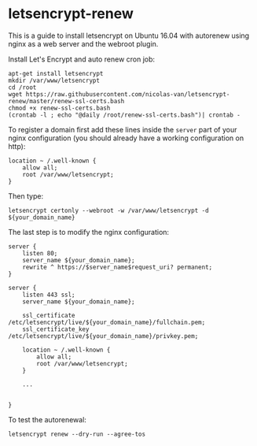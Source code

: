 # letsencrypt-renew

This is a guide to install letsencrypt on Ubuntu 16.04 with autorenew using nginx as a web server and the webroot plugin.

Install Let's Encrypt and auto renew cron job:

    apt-get install letsencrypt
    mkdir /var/www/letsencrypt
    cd /root
    wget https://raw.githubusercontent.com/nicolas-van/letsencrypt-renew/master/renew-ssl-certs.bash
    chmod +x renew-ssl-certs.bash
    (crontab -l ; echo "@daily /root/renew-ssl-certs.bash")| crontab -
    
To register a domain first add these lines inside the `server` part of your nginx configuration (you should already have a working configuration on http):

    location ~ /.well-known {
        allow all;
        root /var/www/letsencrypt;
    }

Then type:

    letsencrypt certonly --webroot -w /var/www/letsencrypt -d ${your_domain_name}

The last step is to modify the nginx configuration:

    server {
        listen 80;
        server_name ${your_domain_name};
        rewrite ^ https://$server_name$request_uri? permanent;
    }

    server {
        listen 443 ssl;
        server_name ${your_domain_name};
    
        ssl_certificate /etc/letsencrypt/live/${your_domain_name}/fullchain.pem;
        ssl_certificate_key /etc/letsencrypt/live/${your_domain_name}/privkey.pem;
        
        location ~ /.well-known {
            allow all;
            root /var/www/letsencrypt;
        }
        
        ...
        
        
    }
    
To test the autorenewal:

    letsencrypt renew --dry-run --agree-tos
